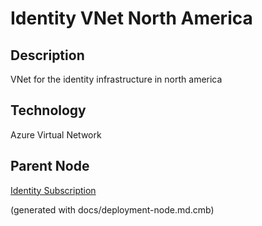 # Identity  VNet North America
## Description
VNet for the identity infrastructure in north america

## Technology
Azure Virtual Network

## Parent Node
[Identity Subscription](../../../mybank/it-management/azure/identity-subscription.md)


(generated with docs/deployment-node.md.cmb)
